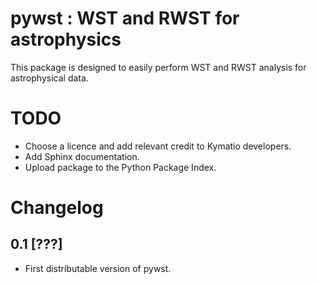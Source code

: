 pywst : WST and RWST for astrophysics
=====================================

This package is designed to easily perform WST and RWST analysis for astrophysical data.

# TODO

- Choose a licence and add relevant credit to Kymatio developers.
- Add Sphinx documentation.
- Upload package to the Python Package Index.

# Changelog

## 0.1 [???]

- First distributable version of pywst.